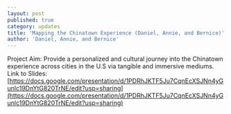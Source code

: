 ```yaml
---
layout: post
published: true
category: updates
title: 'Mapping the Chinatown Experience (Daniel, Annie, and Bernice)'
author: 'Daniel, Annie, and Bernice'
---
```

Project Aim: Provide a personalized and cultural journey into the Chinatown experience across cities in the U.S via tangible and immersive mediums.
Link to Slides: [https://docs.google.com/presentation/d/1PDRhJKTF5Ju7CqnEcXSJNn4yGunlc19DnYtG820TrNE/edit?usp=sharing](https://docs.google.com/presentation/d/1PDRhJKTF5Ju7CqnEcXSJNn4yGunlc19DnYtG820TrNE/edit?usp=sharing)
